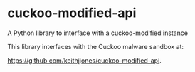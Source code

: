 # cuckoo-modified-api
A Python library to interface with a cuckoo-modified instance

This library interfaces with the Cuckoo malware sandbox at:

https://github.com/keithjjones/cuckoo-modified-api.

